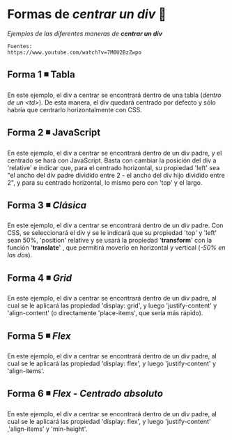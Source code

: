# Formas de *centrar un div* 🤡

_Ejemplos de las diferentes maneras de **centrar un div**_

```text
Fuentes:
https://www.youtube.com/watch?v=7M0U2BzZwpo
```

## Forma 1 ◾ Tabla

En este ejemplo, el div a centrar se encontrará dentro de una tabla (_dentro de un \<td>_). De esta manera, el div quedará centrado por defecto y sólo habría que centrarlo horizontalmente con CSS.

## Forma 2 ◾ JavaScript

En este ejemplo, el div a centrar se encontrará dentro de un div padre, y el centrado se hará con JavaScript. Basta con cambiar la posición del div a 'relative' e indicar que, para el centrado horizontal, su propiedad 'left' sea "el ancho del div padre dividido entre 2 - el ancho del div hijo dividido entre 2", y para su centrado horizontal, lo mismo pero con 'top' y el largo.

## Forma 3 ◾ *Clásica*

En este ejemplo, el div a centrar se encontrará dentro de un div padre. Con CSS, se seleccionará el div y se le indicará que su propiedad 'top' y 'left' sean 50%, 'position' relative y se usará la propiedad '**transform**' con la función '**translate**' , que permitirá moverlo en horizontal y vertical (_-50% en las dos_).

## Forma 4 ◾ *Grid*

En este ejemplo, el div a centrar se encontrará dentro de un div padre, al cual se le aplicará las propiedad 'display: grid', y luego 'justify-content' y 'align-content' (o directamente 'place-items', que sería más rápido).

## Forma 5 ◾ *Flex*

En este ejemplo, el div a centrar se encontrará dentro de un div padre, al cual se le aplicará las propiedad 'display: flex', y luego 'justify-content' y 'align-items'.

## Forma 6 ◾ *Flex - Centrado absoluto*

En este ejemplo, el div a centrar se encontrará dentro de un div padre, al cual se le aplicará las propiedad 'display: flex', y luego 'justify-content' ,'align-items' y 'min-height'.
